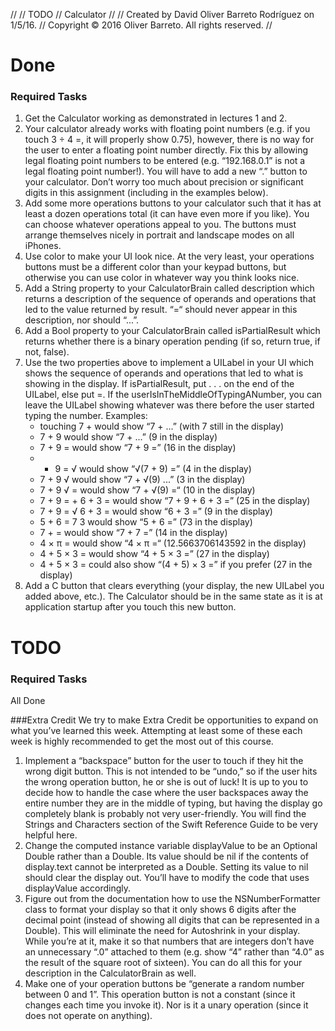 //
//  TODO
//  Calculator
//
//  Created by David Oliver Barreto Rodríguez on 1/5/16.
//  Copyright © 2016 Oliver Barreto. All rights reserved.
//

# Done

### Required Tasks
1. Get the Calculator working as demonstrated in lectures 1 and 2.
2. Your calculator already works with floating point numbers (e.g. if you touch 3 ÷ 4 =, it will properly show 0.75), however, there is no way for the user to enter a floating point number directly. Fix this by allowing legal floating point numbers to be entered (e.g. “192.168.0.1” is not a legal floating point number!). You will have to add a new “.” button to your calculator. Don’t worry too much about precision or significant digits in this assignment (including in the examples below).
3. Add some more operations buttons to your calculator such that it has at least a dozen operations total (it can have even more if you like). You can choose whatever operations appeal to you. The buttons must arrange themselves nicely in portrait and landscape modes on all iPhones.
4. Use color to make your UI look nice. At the very least, your operations buttons must be a different color than your keypad buttons, but otherwise you can use color in whatever way you think looks nice.
5. Add a String property to your CalculatorBrain called description which returns a description of the sequence of operands and operations that led to the value returned by result. “=“ should never appear in this description, nor should “...”.
6. Add a Bool property to your CalculatorBrain called isPartialResult which returns whether there is a binary operation pending (if so, return true, if not, false).
7. Use the two properties above to implement a UILabel in your UI which shows the sequence of operands and operations that led to what is showing in the display. If isPartialResult, put . . . on the end of the UILabel, else put =. If the userIsInTheMiddleOfTypingANumber, you can leave the UILabel showing whatever was there before the user started typing the number. Examples:
	* touching 7 + would show “7 + ...” (with 7 still in the display)
	* 7 + 9 would show “7 + ...” (9 in the display)
	* 7 + 9 = would show “7 + 9 =” (16 in the display)
	* + 9 = √ would show “√(7 + 9) =” (4 in the display)
	* 7 + 9 √ would show “7 + √(9) ...” (3 in the display)
	* 7 + 9 √ = would show “7 + √(9) =“ (10 in the display)
	* 7 + 9 = + 6 + 3 = would show “7 + 9 + 6 + 3 =” (25 in the display)
	* 7 + 9 = √ 6 + 3 = would show “6 + 3 =” (9 in the display)
	* 5 + 6 = 7 3 would show “5 + 6 =” (73 in the display)
	* 7 + = would show “7 + 7 =” (14 in the display)
	* 4 × π = would show “4 × π =“ (12.5663706143592 in the display)
	* 4 + 5 × 3 = would show “4 + 5 × 3 =” (27 in the display)
	* 4 + 5 × 3 = could also show “(4 + 5) × 3 =” if you prefer (27 in the display)
8. Add a C button that clears everything (your display, the new UILabel you added above, etc.). The Calculator should be in the same state as it is at application startup after you touch this new button.


# TODO

### Required Tasks
All Done


###Extra Credit
We try to make Extra Credit be opportunities to expand on what you’ve learned this week. Attempting at least some of these each week is highly recommended to get the most out of this course.

1. Implement a “backspace” button for the user to touch if they hit the wrong digit button. This is not intended to be “undo,” so if the user hits the wrong operation button, he or she is out of luck! It is up to you to decide how to handle the case where the user backspaces away the entire number they are in the middle of typing, but having the display go completely blank is probably not very user-friendly. You will find the Strings and Characters section of the Swift Reference Guide to be very helpful here.
2. Change the computed instance variable displayValue to be an Optional Double rather than a Double. Its value should be nil if the contents of display.text cannot be interpreted as a Double. Setting its value to nil should clear the display out. You’ll have to modify the code that uses displayValue accordingly.
3. Figure out from the documentation how to use the NSNumberFormatter class to format your display so that it only shows 6 digits after the decimal point (instead of showing all digits that can be represented in a Double). This will eliminate the need for Autoshrink in your display. While you’re at it, make it so that numbers that are integers don’t have an unnecessary “.0” attached to them (e.g. show “4” rather than “4.0” as the result of the square root of sixteen). You can do all this for your description in the CalculatorBrain as well.
4. Make one of your operation buttons be “generate a random number between 0 and 1”. This operation button is not a constant (since it changes each time you invoke it). Nor is it a unary operation (since it does not operate on anything).